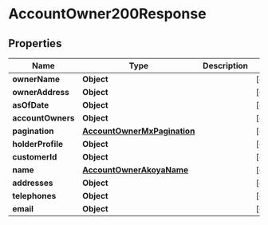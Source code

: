 

# AccountOwner200Response


## Properties

| Name | Type | Description | Notes |
|------------ | ------------- | ------------- | -------------|
|**ownerName** | **Object** |  |  [optional] |
|**ownerAddress** | **Object** |  |  [optional] |
|**asOfDate** | **Object** |  |  [optional] |
|**accountOwners** | **Object** |  |  [optional] |
|**pagination** | [**AccountOwnerMxPagination**](AccountOwnerMxPagination.md) |  |  [optional] |
|**holderProfile** | **Object** |  |  [optional] |
|**customerId** | **Object** |  |  [optional] |
|**name** | [**AccountOwnerAkoyaName**](AccountOwnerAkoyaName.md) |  |  [optional] |
|**addresses** | **Object** |  |  [optional] |
|**telephones** | **Object** |  |  [optional] |
|**email** | **Object** |  |  [optional] |




